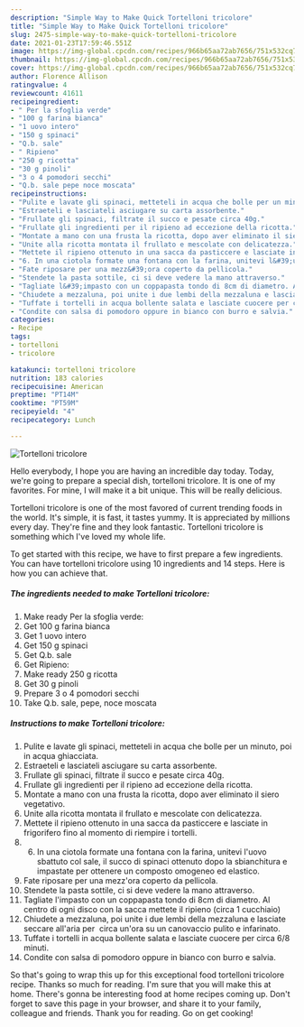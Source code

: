 ```yaml
---
description: "Simple Way to Make Quick Tortelloni tricolore"
title: "Simple Way to Make Quick Tortelloni tricolore"
slug: 2475-simple-way-to-make-quick-tortelloni-tricolore
date: 2021-01-23T17:59:46.551Z
image: https://img-global.cpcdn.com/recipes/966b65aa72ab7656/751x532cq70/tortelloni-tricolore-recipe-main-photo.jpg
thumbnail: https://img-global.cpcdn.com/recipes/966b65aa72ab7656/751x532cq70/tortelloni-tricolore-recipe-main-photo.jpg
cover: https://img-global.cpcdn.com/recipes/966b65aa72ab7656/751x532cq70/tortelloni-tricolore-recipe-main-photo.jpg
author: Florence Allison
ratingvalue: 4
reviewcount: 41611
recipeingredient:
- " Per la sfoglia verde"
- "100 g farina bianca"
- "1 uovo intero"
- "150 g spinaci"
- "Q.b. sale"
- " Ripieno"
- "250 g ricotta"
- "30 g pinoli"
- "3 o 4 pomodori secchi"
- "Q.b. sale pepe noce moscata"
recipeinstructions:
- "Pulite e lavate gli spinaci, metteteli in acqua che bolle per un minuto, poi in acqua ghiacciata."
- "Estraeteli e lasciateli asciugare su carta assorbente."
- "Frullate gli spinaci, filtrate il succo e pesate circa 40g."
- "Frullate gli ingredienti per il ripieno ad eccezione della ricotta."
- "Montate a mano con una frusta la ricotta, dopo aver eliminato il siero vegetativo."
- "Unite alla ricotta montata il frullato e mescolate con delicatezza."
- "Mettete il ripieno ottenuto in una sacca da pasticcere e lasciate in frigorifero fino al momento di riempire i tortelli."
- "6. In una ciotola formate una fontana con la farina, unitevi l&#39;uovo sbattuto col sale, il succo di spinaci ottenuto dopo la sbianchitura e impastate per ottenere un composto omogeneo ed elastico."
- "Fate riposare per una mezz&#39;ora coperto da pellicola."
- "Stendete la pasta sottile, ci si deve vedere la mano attraverso."
- "Tagliate l&#39;impasto con un coppapasta tondo di 8cm di diametro. Al centro di ogni disco con la sacca mettete il ripieno (circa 1 cucchiaio)"
- "Chiudete a mezzaluna, poi unite i due lembi della mezzaluna e lasciate seccare all&#39;aria per  circa un&#39;ora su un canovaccio pulito e infarinato."
- "Tuffate i tortelli in acqua bollente salata e lasciate cuocere per circa 6/8 minuti."
- "Condite con salsa di pomodoro oppure in bianco con burro e salvia."
categories:
- Recipe
tags:
- tortelloni
- tricolore

katakunci: tortelloni tricolore 
nutrition: 183 calories
recipecuisine: American
preptime: "PT14M"
cooktime: "PT59M"
recipeyield: "4"
recipecategory: Lunch

---
```



![Tortelloni tricolore](https://img-global.cpcdn.com/recipes/966b65aa72ab7656/751x532cq70/tortelloni-tricolore-recipe-main-photo.jpg)

Hello everybody, I hope you are having an incredible day today. Today, we're going to prepare a special dish, tortelloni tricolore. It is one of my favorites. For mine, I will make it a bit unique. This will be really delicious.

Tortelloni tricolore is one of the most favored of current trending foods in the world. It's simple, it is fast, it tastes yummy. It is appreciated by millions every day. They're fine and they look fantastic. Tortelloni tricolore is something which I've loved my whole life.




To get started with this recipe, we have to first prepare a few ingredients. You can have tortelloni tricolore using 10 ingredients and 14 steps. Here is how you can achieve that.

<!--inarticleads1-->

##### The ingredients needed to make Tortelloni tricolore:

1. Make ready  Per la sfoglia verde:
1. Get 100 g farina bianca
1. Get 1 uovo intero
1. Get 150 g spinaci
1. Get Q.b. sale
1. Get  Ripieno:
1. Make ready 250 g ricotta
1. Get 30 g pinoli
1. Prepare 3 o 4 pomodori secchi
1. Take Q.b. sale, pepe, noce moscata




<!--inarticleads2-->

##### Instructions to make Tortelloni tricolore:

1. Pulite e lavate gli spinaci, metteteli in acqua che bolle per un minuto, poi in acqua ghiacciata.
1. Estraeteli e lasciateli asciugare su carta assorbente.
1. Frullate gli spinaci, filtrate il succo e pesate circa 40g.
1. Frullate gli ingredienti per il ripieno ad eccezione della ricotta.
1. Montate a mano con una frusta la ricotta, dopo aver eliminato il siero vegetativo.
1. Unite alla ricotta montata il frullato e mescolate con delicatezza.
1. Mettete il ripieno ottenuto in una sacca da pasticcere e lasciate in frigorifero fino al momento di riempire i tortelli.
1. 6. In una ciotola formate una fontana con la farina, unitevi l&#39;uovo sbattuto col sale, il succo di spinaci ottenuto dopo la sbianchitura e impastate per ottenere un composto omogeneo ed elastico.
1. Fate riposare per una mezz&#39;ora coperto da pellicola.
1. Stendete la pasta sottile, ci si deve vedere la mano attraverso.
1. Tagliate l&#39;impasto con un coppapasta tondo di 8cm di diametro. Al centro di ogni disco con la sacca mettete il ripieno (circa 1 cucchiaio)
1. Chiudete a mezzaluna, poi unite i due lembi della mezzaluna e lasciate seccare all&#39;aria per  circa un&#39;ora su un canovaccio pulito e infarinato.
1. Tuffate i tortelli in acqua bollente salata e lasciate cuocere per circa 6/8 minuti.
1. Condite con salsa di pomodoro oppure in bianco con burro e salvia.




So that's going to wrap this up for this exceptional food tortelloni tricolore recipe. Thanks so much for reading. I'm sure that you will make this at home. There's gonna be interesting food at home recipes coming up. Don't forget to save this page in your browser, and share it to your family, colleague and friends. Thank you for reading. Go on get cooking!
